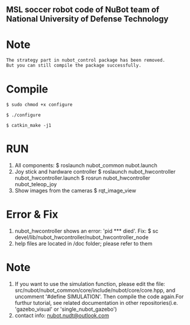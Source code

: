 ## MSL soccer robot code of NuBot team of National University of Defense Technology
# Note
	The strategy part in nubot_control package has been removed. 
	But you can still compile the package successfully.

# Compile
   `$ sudo chmod +x configure`
   
   `$ ./configure`
   
   `$ catkin_make -j1`

# RUN
1. All components:
   $ roslaunch nubot_common nubot.launch
2. Joy stick and hardware controller
   $ roslaunch nubot_hwcontroller nubot_hwcontroller.launch
   $ rosrun nubot_hwcontroller nubot_teleop_joy
3. Show images from the cameras
   $ rqt_image_view

# Error & Fix
1. nubot_hwcontroller shows an error: 'pid *** died'.
Fix: $ sc devel/lib/nubot_hwcontroller/nubot_hwcontroller_node
2. help files are located in /doc folder; please refer to them


# Note
1. If you want to use the simulation function, please edit the file: src/nubot/nubot_common/core/include/nubot/core/core.hpp, and uncomment '#define SIMULATION'. Then compile the code again.For furthur tutorial, see related documentation in other repositories(i.e. 'gazebo_visual' or 'single_nubot_gazebo')
2. contact info: nubot.nudt@outlook.com
